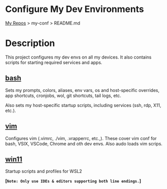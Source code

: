 # Configure My Dev Environments

  [My Repos](https://github.com/annebrown/?tab=repositories) > my-conf >  README.md    

# Description

This project configures my dev envs on all my devices.  It also contains scripts for starting required services and apps.     

## [bash](bash/README.md)

Sets my prompts, colors, aliases, env vars, os and host-specific overrides, app shortcuts, cronjobs, wol, git shortcuts, tail logs, etc.

Also sets my host-specific startup scripts, including services (ssh, rdp, X11, etc.).

## [vim](vim/README.md)

Configures vim (.vimrc, ./vim, .vrapperrc, etc.,).  These cover vim conf for bash, VSIX, VSCode, Chrome and oth dev envs.   Also audo loads vim scrips. 

## [win11](win11/README.md)

Startup scripts and profiles for WSL2

**[`Note: Only use IDEs & editors supporting both line endings.`]**